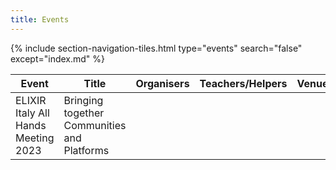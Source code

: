 ```yaml
---
title: Events
---
```

{% include section-navigation-tiles.html type="events" search="false" except="index.md" %}


<table class="table">
  
  <thead>
   
  <th>Event</th> <th>Title</th> <th>Organisers</th> <th>Teachers/Helpers</th> <th>Venue</th> <th>Date</th> <th>State</th>
  </thead>    
  
  <tbody>
      <tr>
        <td>ELIXIR Italy All Hands Meeting 2023</td>
        <td a href="/training_courses/2023-04-26-Computational_Methods_for_Epitrascriptomics_Bari.md">Bringing together Communities and Platforms</td>
  
  
  
  
  
  
  
  
  
  
  
  </tbody>

</table>
